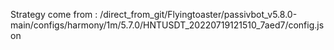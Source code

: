 Strategy come from : /direct_from_git/Flyingtoaster/passivbot_v5.8.0-main/configs/harmony/1m/5.7.0/HNTUSDT_20220719121510_7aed7/config.json
